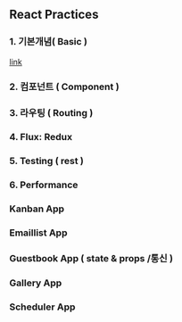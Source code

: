 ## React Practices

### 1. 기본개념( Basic )

<a href="https://github.com/Sewonzzang123/react-practices/tree/main/basic"> link </a>

### 2. 컴포넌트 ( Component )

### 3. 라우팅 ( Routing )

### 4. Flux: Redux

### 5. Testing ( rest )

### 6. Performance

### Kanban App

### Emaillist App

### Guestbook App ( state & props /통신 )

### Gallery App

### Scheduler App
